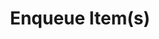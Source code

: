 ---
title: "Enqueue Item(s)"
linkTitle: "Enqueue Item(s)"
description: "Adds an item or multiple items to a queue."
---